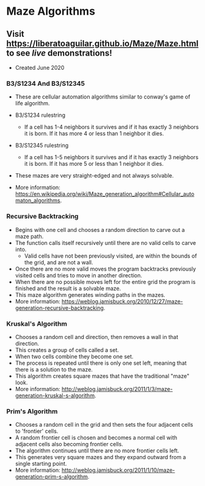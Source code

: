 # Maze Algorithms

## Visit https://liberatoaguilar.github.io/Maze/Maze.html to see *live* demonstrations!

- Created June 2020

### B3/S1234 And B3/S12345

- These are cellular automation algorithms similar to conway's game of life algorithm.
- B3/S1234 rulestring
  - If a cell has 1-4 neighbors it survives and if it has exactly 3 neighbors it is born. If it has more 4 or less than 1 neighbor it dies.
- B3/S12345 rulestring
  - If a cell has 1-5 neighbors it survives and if it has exactly 3 neighbors it is born. If it has more 5 or less than 1 neighbor it dies.

- These mazes are very straight-edged and not always solvable.
- More information: https://en.wikipedia.org/wiki/Maze_generation_algorithm#Cellular_automaton_algorithms.

### Recursive Backtracking

- Begins with one cell and chooses a random direction to carve out a maze path.
- The function calls itself recursively until there are no valid cells to carve into.
  - Valid cells have not been previously visited, are within the bounds of the grid, and are not a wall.
- Once there are no more valid moves the program backtracks previously visited cells and tries to move in another direction.
- When there are no possible moves left for the entire grid the program is finished and the result is a solvable maze.
- This maze algorithm generates winding paths in the mazes.
- More information: https://weblog.jamisbuck.org/2010/12/27/maze-generation-recursive-backtracking.

### Kruskal's Algorithm

- Chooses a random cell and direction, then removes a wall in that direction.
- This creates a group of cells called a set.
- When two cells combine they become one set.
- The process is repeated until there is only one set left, meaning that there is a solution to the maze.
- This algorithm creates square mazes that have the traditional "maze" look.
- More information: http://weblog.jamisbuck.org/2011/1/3/maze-generation-kruskal-s-algorithm.

### Prim's Algorithm

- Chooses a random cell in the grid and then sets the four adjacent cells to 'frontier' cells.
- A random frontier cell is chosen and becomes a normal cell with adjacent cells also becoming frontier cells.
- The algorithm continues until there are no more frontier cells left.
- This generates very square mazes and they expand outward from a single starting point.
- More information: http://weblog.jamisbuck.org/2011/1/10/maze-generation-prim-s-algorithm.
